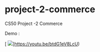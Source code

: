 # project-2-commerce
CS50 Project -2 Commerce

Demo :

[ ![](https://posabilities.ca/wp-content/uploads/2018/01/youtube.png)]https://youtu.be/btdG1eV8LcU)
